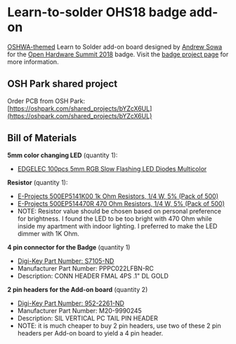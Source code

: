 # Learn-to-solder OHS18 badge add-on
[OSHWA-themed](http://oshwa.org) Learn to Solder add-on board designed by [Andrew Sowa](https://twitter.com/JunesPhD) for the [Open Hardware Summit 2018](http://2018.oshwa.org) badge. Visit the [badge project page](https://hackaday.io/project/112222-2018-open-hardware-summit-badge) for more information.

## OSH Park shared project
Order PCB from OSH Park: [https://oshpark.com/shared_projects/bYZcX6UL](https://oshpark.com/shared_projects/bYZcX6UL)

## Bill of Materials
**5mm color changing LED** (quantity 1):
* [EDGELEC 100pcs 5mm RGB Slow Flashing LED Diodes Multicolor](https://smile.amazon.com/gp/product/B077X9Z3FW/ref=oh_aui_detailpage_o00_s00?ie=UTF8&psc=1)

**Resistor** (quantity 1):
* [E-Projects 500EP5141K00 1k Ohm Resistors, 1/4 W, 5% (Pack of 500)](https://smile.amazon.com/gp/product/B01LWLTQFU/ref=oh_aui_detailpage_o03_s00?ie=UTF8&psc=1)
* [E-Projects 500EP514470R 470 Ohm Resistors, 1/4 W, 5% (Pack of 500)](https://smile.amazon.com/gp/product/B01N1QZGL2/ref=oh_aui_detailpage_o03_s01?ie=UTF8&psc=1)
* NOTE: Resistor value should be chosen based on personal preference for brightness.  I found the LED to be too bright with 470 Ohm while inside my apartment with indoor lighting.  I preferred to make the LED dimmer with 1K Ohm.

**4 pin connector for the Badge** (quantity 1)
* [Digi-Key Part Number: S7105-ND](https://www.digikey.com/short/jwmcjq)
* Manufacturer Part Number: PPPC022LFBN-RC
* Description: CONN HEADER FMAL 4PS .1" DL GOLD

**2 pin headers for the Add-on board**  (quantity 2)
* [Digi-Key Part Number: 952-2261-ND](https://www.digikey.com/short/jwmcjp)
* Manufacturer Part Number: M20-9990245
* Description: SIL VERTICAL PC TAIL PIN HEADER
* NOTE: it is much cheaper to buy 2 pin headers, use two of these 2 pin headers per Add-on board to yield a 4 pin header.
